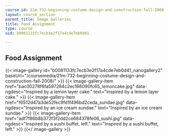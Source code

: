 ```yaml
---
course_id: 21m-732-beginning-costume-design-and-construction-fall-2008
layout: course_section
parent_title: Image Galleries
title: Food Assignment
type: course
uid: b0081133fc7ecb3e2f17a4cde7eb0d41

---
```


Food Assignment
---------------
{{< image-gallery id="b0081133fc7ecb3e2f17a4cde7eb0d41_nanogallery2" baseUrl="/coursemedia/21m-732-beginning-costume-design-and-construction-fall-2008/" >}}
{{< image-gallery-item href="bac00278f6fa597284c2ec166090fc65_lemoncake.jpg" data-ngdesc="Inspired by a lemon layer cake." text="Inspired by a lemon layer cake." >}}
{{< image-gallery-item href="f6512d47a3de52fec9fd1f496bd2ceda_sundae.jpg" data-ngdesc="Inspired by an ice cream sundae." text="Inspired by an ice cream sundae." >}}
{{< image-gallery-item href="adf7f86b8b372f3f2dd2ce684378fe06_sushi.jpg" data-ngdesc="Inspired by a sushi buffet, left." text="Inspired by a sushi buffet, left." >}}
{{</ image-gallery >}}